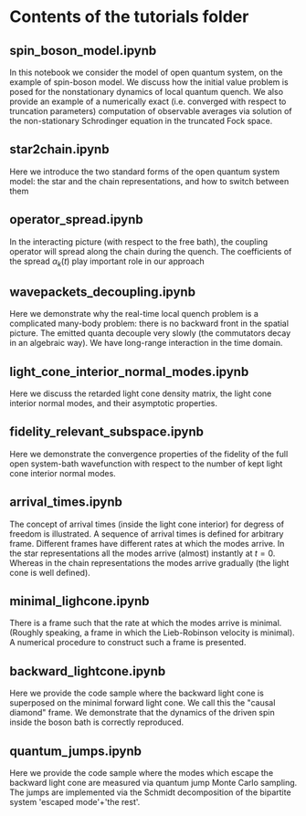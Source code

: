 # Contents of the tutorials folder

## spin_boson_model.ipynb

In this notebook we consider the model of open quantum system, on the example of spin-boson model.
We discuss how the initial value problem is posed for the nonstationary dynamics of local quantum quench.
We also provide an example of a numerically exact (i.e. converged with respect to truncation parameters)
computation of observable averages via solution of the non-stationary Schrodinger equation in the truncated Fock space.

## star2chain.ipynb

Here we introduce the two standard forms of the open quantum system model: the star and the chain representations, and how to switch between them

## operator_spread.ipynb

In the interacting picture (with respect to the free bath), the coupling operator will spread along the chain during the quench. The coefficients of the spread $\alpha_k\left(t\right)$ play important role in our approach

## wavepackets_decoupling.ipynb

Here we demonstrate why the real-time local quench problem is a complicated many-body problem: there is no backward front in the spatial picture. The emitted quanta decouple very slowly (the commutators decay in an algebraic way). We have long-range interaction in the time domain.

## light_cone_interior_normal_modes.ipynb

Here we discuss the retarded light cone density matrix, the light cone interior normal modes, and their asymptotic properties.

## fidelity_relevant_subspace.ipynb

Here we demonstrate the convergence properties of the fidelity of the full open system-bath wavefunction with respect to the number of kept light cone interior normal modes.

## arrival_times.ipynb

The concept of arrival times (inside the light cone interior) for degress of freedom is illustrated. A sequence of arrival times is defined for arbitrary frame. Different frames have different rates at which the modes arrive. In the star representations all the modes arrive (almost) instantly at $t=0$. Whereas in the chain representations the modes arrive gradually (the light cone is well defined).

## minimal_lighcone.ipynb

There is a frame such that the rate at which the modes arrive is minimal. (Roughly speaking, a frame in which the Lieb-Robinson velocity is minimal). A numerical procedure to construct such a frame is presented.

## backward_lightcone.ipynb

Here we provide the code sample where the backward light cone is superposed on the minimal forward light cone. We call this the "causal diamond" frame. We demonstrate that the dynamics of the driven spin inside the boson bath is correctly reproduced.

## quantum_jumps.ipynb

Here we provide the code sample where the modes which escape the backward light cone are measured via quantum jump Monte Carlo sampling. The jumps are implemented via the Schmidt decomposition of the bipartite system 'escaped mode'+'the rest'.